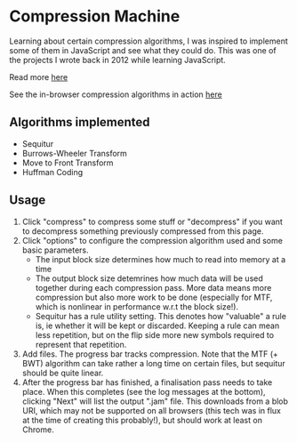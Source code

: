 # Compression Machine

Learning about certain compression algorithms, I was inspired to implement some of them in JavaScript and see what they could do. This was one of the projects I wrote back in 2012 while learning JavaScript.

Read more [here](http://unbui.lt/#!/post/compression-machine/)

See the in-browser compression algorithms in action [here](https://jsdw.github.io/js-fractal-explorer/)

## Algorithms implemented

- Sequitur
- Burrows-Wheeler Transform
- Move to Front Transform
- Huffman Coding

## Usage

1. Click "compress" to compress some stuff or "decompress" if you want to decompress something previously compressed from this page.
2. Click "options" to configure the compression algorithm used and some basic parameters.
    - The input block size determines how much to read into memory at a time
    - The output block size detemrines how much data will be used together during each compression pass. More data means more compression but also more work to be done (especially for MTF, which is nonlinear in performance w.r.t the block size!).
    - Sequitur has a rule utility setting. This denotes how "valuable" a rule is, ie whether it will be kept or discarded. Keeping a rule can mean less repetition, but on the flip side more new symbols required to represent that repetition.
3. Add files. The progress bar tracks compression. Note that the MTF (+ BWT) algorithm can take rather a long time on certain files, but sequitur should be quite linear.
4. After the progress bar has finished, a finalisation pass needs to take place. When this completes (see the log messages at the bottom), clicking "Next" will list the output ".jam" file. This downloads from a blob URI, which may not be supported on all browsers (this tech was in flux at the time of creating this probably!), but should work at least on Chrome.
